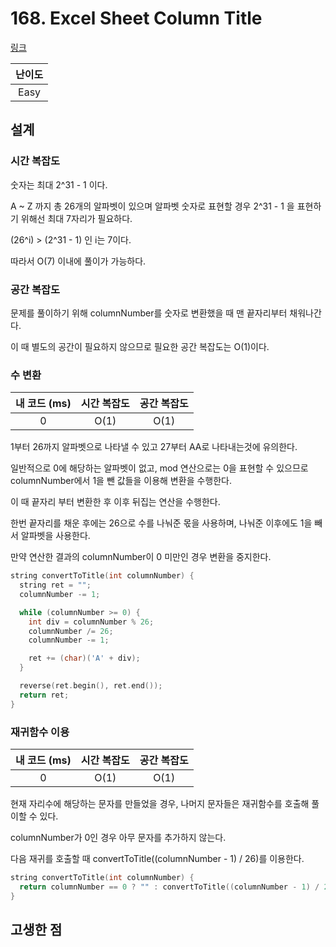 # 168. Excel Sheet Column Title

[링크](https://leetcode.com/problems/excel-sheet-column-title/)

| 난이도 |
| :----: |
|  Easy  |

## 설계

### 시간 복잡도

숫자는 최대 2^31 - 1 이다.

A ~ Z 까지 총 26개의 알파벳이 있으며 알파벳 숫자로 표현할 경우 2^31 - 1 을 표현하기 위해선 최대 7자리가 필요하다.

(26^i) > (2^31 - 1) 인 i는 7이다.

따라서 O(7) 이내에 풀이가 가능하다.

### 공간 복잡도

문제를 풀이하기 위해 columnNumber를 숫자로 변환했을 때 맨 끝자리부터 채워나간다.

이 때 별도의 공간이 필요하지 않으므로 필요한 공간 복잡도는 O(1)이다.

### 수 변환

| 내 코드 (ms) | 시간 복잡도 | 공간 복잡도 |
| :----------: | :---------: | :---------: |
|      0       |    O(1)     |    O(1)     |

1부터 26까지 알파벳으로 나타낼 수 있고 27부터 AA로 나타내는것에 유의한다.

일반적으로 0에 해당하는 알파벳이 없고, mod 연산으로는 0을 표현할 수 있으므로 columnNumber에서 1을 뺀 값들을 이용해 변환을 수행한다.

이 때 끝자리 부터 변환한 후 이후 뒤집는 연산을 수행한다.

한번 끝자리를 채운 후에는 26으로 수를 나눠준 몫을 사용하며, 나눠준 이후에도 1을 빼서 알파벳을 사용한다.

만약 연산한 결과의 columnNumber이 0 미만인 경우 변환을 중지한다.

```cpp
string convertToTitle(int columnNumber) {
  string ret = "";
  columnNumber -= 1;

  while (columnNumber >= 0) {
    int div = columnNumber % 26;
    columnNumber /= 26;
    columnNumber -= 1;

    ret += (char)('A' + div);
  }

  reverse(ret.begin(), ret.end());
  return ret;
}
```

### 재귀함수 이용

| 내 코드 (ms) | 시간 복잡도 | 공간 복잡도 |
| :----------: | :---------: | :---------: |
|      0       |    O(1)     |    O(1)     |

현재 자리수에 해당하는 문자를 만들었을 경우, 나머지 문자들은 재귀함수를 호출해 풀이할 수 있다.

columnNumber가 0인 경우 아무 문자를 추가하지 않는다.

다음 재귀를 호출할 때 convertToTitle((columnNumber - 1) / 26)를 이용한다.

```cpp
string convertToTitle(int columnNumber) {
  return columnNumber == 0 ? "" : convertToTitle((columnNumber - 1) / 26) + (char)((columnNumber - 1) % 26 + 'A');
}
```

## 고생한 점
